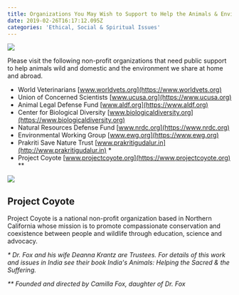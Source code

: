 ```yaml
---
title: Organizations You May Wish to Support to Help the Animals & Environment
date: 2019-02-26T16:17:12.095Z
categories: 'Ethical, Social & Spiritual Issues'
---
```

![](/img/wolf_chief_dan_george.jpg)

Please visit the following non-profit organizations that need public support to help animals wild and domestic and the environment we share at home and abroad.

* World Veterinarians [www.worldvets.org](https://www.worldvets.org)
* Union of Concerned Scientists [www.ucusa.org](https://www.ucusa.org)
* Animal Legal Defense Fund [www.aldf.org](https://www.aldf.org)
* Center for Biological Diversity [www.biologicaldiversity.org](https://www.biologicaldiversity.org)
* Natural Resources Defense Fund [www.nrdc.org](https://www.nrdc.org)
* Environmental Working Group [www.ewg.org](https://www.ewg.org)
* Prakriti Save Nature Trust [www.prakritigudalur.in](http://www.prakritigudalur.in) *
* Project Coyote [www.projectcoyote.org](https://www.projectcoyote.org) \*\*

![](/img/project-coyote.jpg)

## Project Coyote

Project Coyote is a national non-profit organization based in Northern California whose mission is to promote compassionate conservation and coexistence between people and wildlife through education, science and advocacy.

_\* Dr. Fox and his wife Deanna Krantz are Trustees. For details of this work and issues in India see their book India's Animals: Helping the Sacred & the Suffering._

_\*\* Founded and directed by Camilla Fox, daughter of Dr. Fox_
